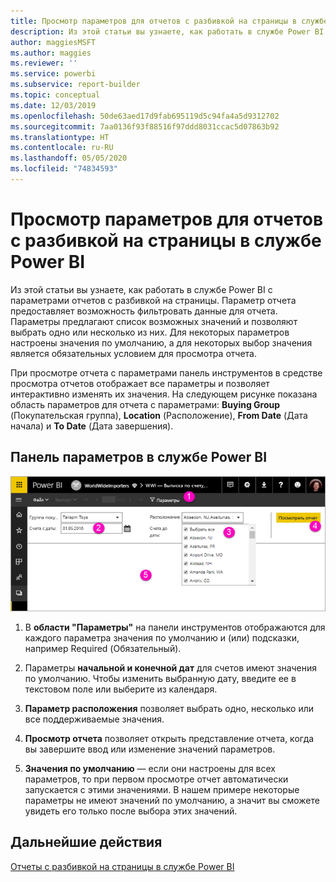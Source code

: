 ```yaml
---
title: Просмотр параметров для отчетов с разбивкой на страницы в службе Power BI
description: Из этой статьи вы узнаете, как работать в службе Power BI с параметрами отчетов с разбивкой на страницы.
author: maggiesMSFT
ms.author: maggies
ms.reviewer: ''
ms.service: powerbi
ms.subservice: report-builder
ms.topic: conceptual
ms.date: 12/03/2019
ms.openlocfilehash: 50de63aed17d9fab695119d5c94fa4a5d9312702
ms.sourcegitcommit: 7aa0136f93f88516f97ddd8031ccac5d07863b92
ms.translationtype: HT
ms.contentlocale: ru-RU
ms.lasthandoff: 05/05/2020
ms.locfileid: "74834593"
---
```

# <a name="view-parameters-for-paginated-reports-in-the-power-bi-service"></a>Просмотр параметров для отчетов с разбивкой на страницы в службе Power BI

Из этой статьи вы узнаете, как работать в службе Power BI с параметрами отчетов с разбивкой на страницы.  Параметр отчета предоставляет возможность фильтровать данные для отчета. Параметры предлагают список возможных значений и позволяют выбрать одно или несколько из них. Для некоторых параметров настроены значения по умолчанию, а для некоторых выбор значения является обязательных условием для просмотра отчета.  

При просмотре отчета с параметрами панель инструментов в средстве просмотра отчетов отображает все параметры и позволяет интерактивно изменять их значения. На следующем рисунке показана область параметров для отчета с параметрами: **Buying Group** (Покупательская группа), **Location** (Расположение), **From Date** (Дата начала) и **To Date** (Дата завершения).  

## <a name="parameters-pane-in-the-power-bi-service"></a>Панель параметров в службе Power BI

![Просмотр отчета с разбивкой на страницы с параметрами](media/paginated-reports-view-parameters/power-bi-paginated-view-parameters.png)
  
1.  В **области "Параметры"** на панели инструментов отображаются для каждого параметра значения по умолчанию и (или) подсказки, например Required (Обязательный).    
  
2.  Параметры **начальной и конечной дат** для счетов имеют значения по умолчанию. Чтобы изменить выбранную дату, введите ее в текстовом поле или выберите из календаря.  
  
3.  **Параметр расположения** позволяет выбрать одно, несколько или все поддерживаемые значения. 
  
4.  **Просмотр отчета** позволяет открыть представление отчета, когда вы завершите ввод или изменение значений параметров. 

5. **Значения по умолчанию** — если они настроены для всех параметров, то при первом просмотре отчет автоматически запускается с этими значениями. В нашем примере некоторые параметры не имеют значений по умолчанию, а значит вы сможете увидеть его только после выбора этих значений.  

## <a name="next-steps"></a>Дальнейшие действия

[Отчеты с разбивкой на страницы в службе Power BI](end-user-paginated-report.md)
